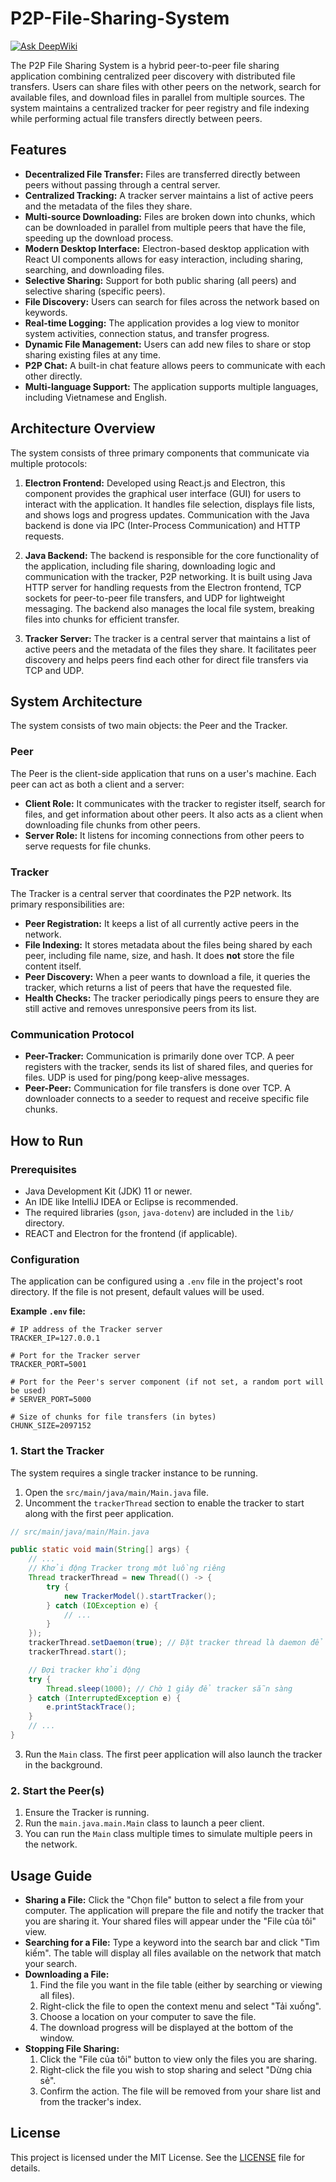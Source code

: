 # P2P-File-Sharing-System
[![Ask DeepWiki](https://deepwiki.com/badge.svg)](https://deepwiki.com/Mr-1504/P2P-File-Sharing-System)

The P2P File Sharing System is a hybrid peer-to-peer file sharing application combining centralized peer discovery with distributed file transfers. Users can share files with other peers on the network, search for available files, and download files in parallel from multiple sources. The system maintains a centralized tracker for peer registry and file indexing while performing actual file transfers directly between peers.

## Features

-   **Decentralized File Transfer:** Files are transferred directly between peers without passing through a central server.
-   **Centralized Tracking:** A tracker server maintains a list of active peers and the metadata of the files they share.
-   **Multi-source Downloading:** Files are broken down into chunks, which can be downloaded in parallel from multiple peers that have the file, speeding up the download process.
-   **Modern Desktop Interface:** Electron-based desktop application with React UI components allows for easy interaction, including sharing, searching, and downloading files.
-  **Selective Sharing:** Support for both public sharing (all peers) and selective sharing (specific peers).
-   **File Discovery:** Users can search for files across the network based on keywords.
-   **Real-time Logging:** The application provides a log view to monitor system activities, connection status, and transfer progress.
-   **Dynamic File Management:** Users can add new files to share or stop sharing existing files at any time.
-   **P2P Chat:** A built-in chat feature allows peers to communicate with each other directly.
-   **Multi-language Support:** The application supports multiple languages, including Vietnamese and English.

## Architecture Overview
The system consists of three primary components that communicate via multiple protocols:

1. **Electron Frontend:** Developed using React.js and Electron, this component provides the graphical user interface (GUI) for users to interact with the application. It handles file selection, displays file lists, and shows logs and progress updates. Communication with the Java backend is done via IPC (Inter-Process Communication) and HTTP requests.

2. **Java Backend:** The backend is responsible for the core functionality of the application, including file sharing, downloading logic and communication with the tracker, P2P networking. It is built using Java HTTP server for handling requests from the Electron frontend, TCP sockets for peer-to-peer file transfers, and UDP for lightweight messaging. The backend also manages the local file system, breaking files into chunks for efficient transfer.

3. **Tracker Server:** The tracker is a central server that maintains a list of active peers and the metadata of the files they share. It facilitates peer discovery and helps peers find each other for direct file transfers via TCP and UDP.

## System Architecture

The system consists of two main objects: the Peer and the Tracker.

### Peer

The Peer is the client-side application that runs on a user's machine. Each peer can act as both a client and a server:
-   **Client Role:** It communicates with the tracker to register itself, search for files, and get information about other peers. It also acts as a client when downloading file chunks from other peers.
-   **Server Role:** It listens for incoming connections from other peers to serve requests for file chunks.

### Tracker

The Tracker is a central server that coordinates the P2P network. Its primary responsibilities are:
-   **Peer Registration:** It keeps a list of all currently active peers in the network.
-   **File Indexing:** It stores metadata about the files being shared by each peer, including file name, size, and hash. It does **not** store the file content itself.
-   **Peer Discovery:** When a peer wants to download a file, it queries the tracker, which returns a list of peers that have the requested file.
-   **Health Checks:** The tracker periodically pings peers to ensure they are still active and removes unresponsive peers from its list.

### Communication Protocol

-   **Peer-Tracker:** Communication is primarily done over TCP. A peer registers with the tracker, sends its list of shared files, and queries for files. UDP is used for ping/pong keep-alive messages.
-   **Peer-Peer:** Communication for file transfers is done over TCP. A downloader connects to a seeder to request and receive specific file chunks.

## How to Run

### Prerequisites

-   Java Development Kit (JDK) 11 or newer.
-   An IDE like IntelliJ IDEA or Eclipse is recommended.
-   The required libraries (`gson`, `java-dotenv`) are included in the `lib/` directory.
-   REACT and Electron for the frontend (if applicable).

### Configuration

The application can be configured using a `.env` file in the project's root directory. If the file is not present, default values will be used.

**Example `.env` file:**
```env
# IP address of the Tracker server
TRACKER_IP=127.0.0.1

# Port for the Tracker server
TRACKER_PORT=5001

# Port for the Peer's server component (if not set, a random port will be used)
# SERVER_PORT=5000

# Size of chunks for file transfers (in bytes)
CHUNK_SIZE=2097152
```

### 1. Start the Tracker

The system requires a single tracker instance to be running.
1.  Open the `src/main/java/main/Main.java` file.
2.  Uncomment the `trackerThread` section to enable the tracker to start along with the first peer application.

```java
// src/main/java/main/Main.java

public static void main(String[] args) {
    // ...
    // Khởi động Tracker trong một luồng riêng
    Thread trackerThread = new Thread(() -> {
        try {
            new TrackerModel().startTracker();
        } catch (IOException e) {
            // ...
        }
    });
    trackerThread.setDaemon(true); // Đặt tracker thread là daemon để dừng khi đóng ứng dụng
    trackerThread.start();

    // Đợi tracker khởi động
    try {
        Thread.sleep(1000); // Chờ 1 giây để tracker sẵn sàng
    } catch (InterruptedException e) {
        e.printStackTrace();
    }
    // ...
}
```
3. Run the `Main` class. The first peer application will also launch the tracker in the background.

### 2. Start the Peer(s)

1.  Ensure the Tracker is running.
2.  Run the `main.java.main.Main` class to launch a peer client.
3.  You can run the `Main` class multiple times to simulate multiple peers in the network.

## Usage Guide

-   **Sharing a File:** Click the "Chọn file" button to select a file from your computer. The application will prepare the file and notify the tracker that you are sharing it. Your shared files will appear under the "File của tôi" view.
-   **Searching for a File:** Type a keyword into the search bar and click "Tìm kiếm". The table will display all files available on the network that match your search.
-   **Downloading a File:**
    1.  Find the file you want in the file table (either by searching or viewing all files).
    2.  Right-click the file to open the context menu and select "Tải xuống".
    3.  Choose a location on your computer to save the file.
    4.  The download progress will be displayed at the bottom of the window.
-   **Stopping File Sharing:**
    1.  Click the "File của tôi" button to view only the files you are sharing.
    2.  Right-click the file you wish to stop sharing and select "Dừng chia sẻ".
    3.  Confirm the action. The file will be removed from your share list and from the tracker's index.

## License

This project is licensed under the MIT License. See the [LICENSE](LICENSE) file for details.
